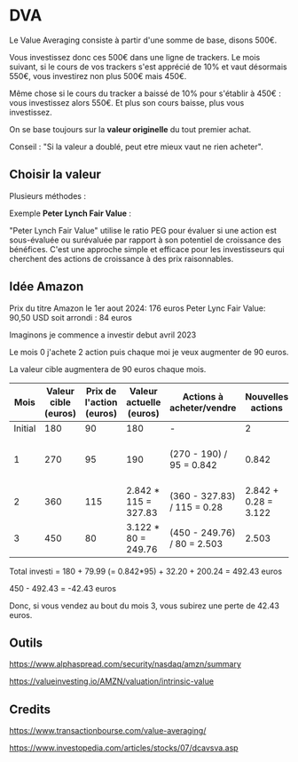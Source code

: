 

# DVA

Le Value Averaging consiste à partir d'une somme de base, disons 500€. 

Vous investissez donc ces 500€ dans une ligne de trackers. Le mois suivant, si le cours de vos trackers s'est apprécié de 10% et vaut désormais 550€, vous investirez non plus 500€ mais 450€.

Même chose si le cours du tracker a baissé de 10% pour s'établir à 450€ : vous investissez alors 550€. Et plus son cours baisse, plus vous investissez.

On se base toujours sur la __valeur originelle__ du tout premier achat.


Conseil : "Si la valeur a doublé, peut etre mieux vaut ne rien acheter".


## Choisir la valeur

Plusieurs méthodes :

Exemple __Peter Lynch Fair Value__	:

"Peter Lynch Fair Value" utilise le ratio PEG pour évaluer si une action est sous-évaluée ou surévaluée par rapport à son potentiel de croissance des bénéfices. C'est une approche simple et efficace pour les investisseurs qui cherchent des actions de croissance à des prix raisonnables.


## Idée Amazon

Prix du titre Amazon le 1er aout 2024:  176 euros
Peter Lync Fair Value: 90,50 USD soit arrondi : 84 euros

Imaginons je commence a investir debut avril 2023

Le mois 0 j'achete 2 action puis chaque moi je veux augmenter de 90 euros.


La valeur cible augmentera de 90 euros chaque mois.


| Mois    | Valeur cible (euros) | Prix de l'action (euros) | Valeur actuelle (euros) | Actions à acheter/vendre | Nouvelles actions | Actions totales | Nouvelle valeur (euros) |
|---------|-----------------------|--------------------------|-------------------------|-------------------------|-------------------|-----------------|-------------------------|
| Initial | 180                   | 90 | 180                     | -                       | 2                 | 2               | 180                     |
| 1       | 270                   | 95 | 190                     | (270 - 190) / 95 = 0.842                | 0.842 | 2 + 0.842 = 2.842| 2.842 * 95 = 270            |
| 2       | 360                   | 115| 2.842 * 115 = 327.83  | (360 - 327.83) / 115 = 0.28                    | 2.842 + 0.28 = 3.122| 3.122| 3.122 * 115 = 359.03      |
| 3       | 450                   | 80   | 3.122 * 80 = 249.76                  | (450 - 249.76) / 80 = 2.503                   | 2.503     | 5.625  | 450             |



Total investi = 180 + 79.99 (= 0.842*95) + 32.20 + 200.24 = 492.43 euros

450 - 492.43 = -42.43 euros

Donc, si vous vendez au bout du mois 3, vous subirez une perte de 42.43 euros.


## Outils

https://www.alphaspread.com/security/nasdaq/amzn/summary


https://valueinvesting.io/AMZN/valuation/intrinsic-value


## Credits

https://www.transactionbourse.com/value-averaging/

https://www.investopedia.com/articles/stocks/07/dcavsva.asp
